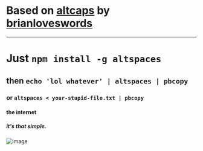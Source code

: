 # Based on [altcaps](https://github.com/brianloveswords/altcaps) by [brianloveswords](https://github.com/brianloveswords)

---

# Just `npm install -g altspaces`

## then `echo 'lol whatever' | altspaces | pbcopy`

### or `altspaces < your-stupid-file.txt | pbcopy`

#### the internet

##### it's that simple.

![image](https://i.cloudup.com/e2OHmhsqAH-2000x2000.png)
